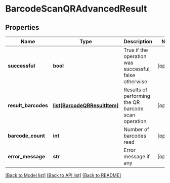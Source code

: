 # BarcodeScanQRAdvancedResult

## Properties
Name | Type | Description | Notes
------------ | ------------- | ------------- | -------------
**successful** | **bool** | True if the operation was successful, false otherwise | [optional] 
**result_barcodes** | [**list[BarcodeQRResultItem]**](BarcodeQRResultItem.md) | Results of performing the QR barcode scan operation | [optional] 
**barcode_count** | **int** | Number of barcodes read | [optional] 
**error_message** | **str** | Error message if any | [optional] 

[[Back to Model list]](../README.md#documentation-for-models) [[Back to API list]](../README.md#documentation-for-api-endpoints) [[Back to README]](../README.md)



